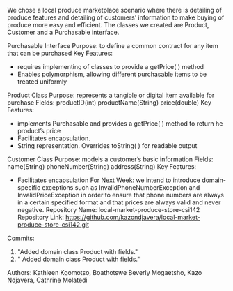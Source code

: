 We chose a local produce marketplace scenario where there is detailing of produce features and detailing of customers’ information to make buying of produce more easy and efficient. The classes we created are Product, Customer and a Purchasable interface.

Purchasable Interface
Purpose: to define a common contract for any item that can be purchased
Key Features: 
-	requires implementing of classes to provide a getPrice( ) method
-	Enables polymorphism, allowing different purchasable items to be treated uniformly

Product Class
Purpose: represents a tangible or digital item available for purchase
Fields:  productID(int)
             productName(String)
             price(double)
Key Features: 
-	implements Purchasable and provides a getPrice( ) method to return he product’s price
-	Facilitates encapsulation. 
-	String representation. Overrides toString( ) for readable output

Customer Class
Purpose: models a customer’s basic information 
Fields:  name(String)
             phoneNumber(String)
             address(String)
Key Features:
-	Facilitates encapsulation
For Next Week: we intend to introduce domain-specific exceptions such as InvalidPhoneNumberException and InvalidPriceException in order to ensure that phone numbers are always in a certain specified format and that prices are always valid and never negative. 
Repository Name: local-market-produce-store-csi142
Repository Link: https://github.com/kazondjavera/local-market-produce-store-csi142.git

Commits:  
1. "Added domain class Product with fields."  
2. " Added domain class Product with fields."  
 
 
Authors: Kathleen Kgomotso, Boathotswe Beverly Mogaetsho, Kazo Ndjavera, Cathrine Molatedi 

